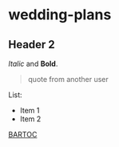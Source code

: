 # wedding-plans

## Header 2

*Italic* and **Bold**.

> quote from another user

List:
- Item 1
- Item 2

[BARTOC](http://bartoc.org)

